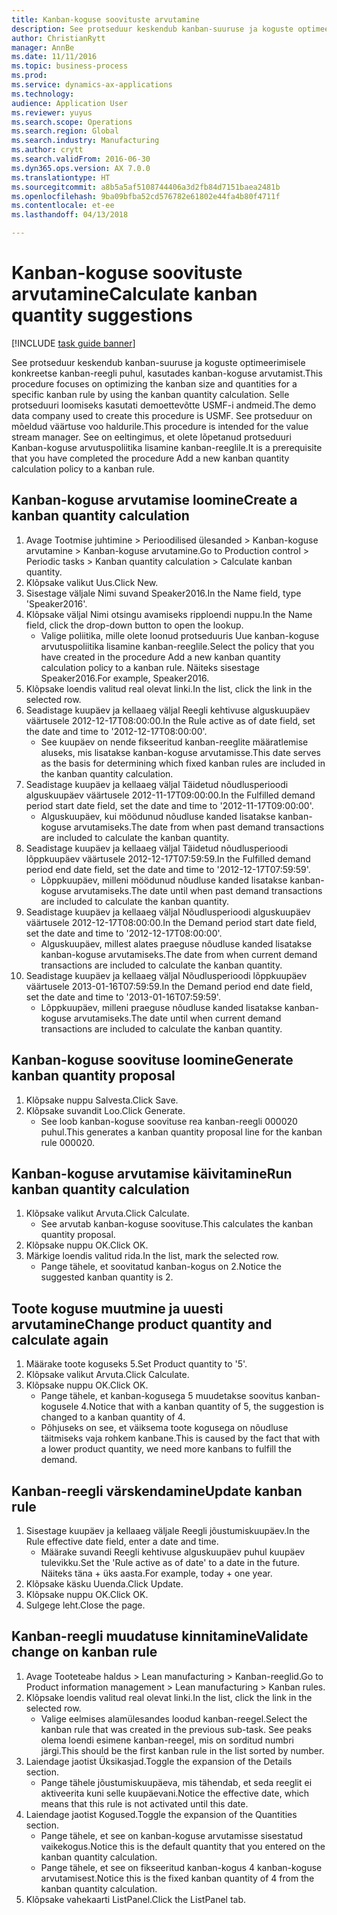 ```yaml
--- 
title: Kanban-koguse soovituste arvutamine
description: See protseduur keskendub kanban-suuruse ja koguste optimeerimisele konkreetse kanban-reegli puhul, kasutades kanban-koguse arvutamist.
author: ChristianRytt
manager: AnnBe
ms.date: 11/11/2016
ms.topic: business-process
ms.prod: 
ms.service: dynamics-ax-applications
ms.technology: 
audience: Application User
ms.reviewer: yuyus
ms.search.scope: Operations
ms.search.region: Global
ms.search.industry: Manufacturing
ms.author: crytt
ms.search.validFrom: 2016-06-30
ms.dyn365.ops.version: AX 7.0.0
ms.translationtype: HT
ms.sourcegitcommit: a8b5a5af5108744406a3d2fb84d7151baea2481b
ms.openlocfilehash: 9ba09bfba52cd576782e61802e44fa4b80f4711f
ms.contentlocale: et-ee
ms.lasthandoff: 04/13/2018

---
```

# <a name="calculate-kanban-quantity-suggestions"></a><span data-ttu-id="d1ff9-103">Kanban-koguse soovituste arvutamine</span><span class="sxs-lookup"><span data-stu-id="d1ff9-103">Calculate kanban quantity suggestions</span></span>

[!INCLUDE [task guide banner](../../includes/task-guide-banner.md)]

<span data-ttu-id="d1ff9-104">See protseduur keskendub kanban-suuruse ja koguste optimeerimisele konkreetse kanban-reegli puhul, kasutades kanban-koguse arvutamist.</span><span class="sxs-lookup"><span data-stu-id="d1ff9-104">This procedure focuses on optimizing the kanban size and quantities for a specific kanban rule by using the kanban quantity calculation.</span></span> <span data-ttu-id="d1ff9-105">Selle protseduuri loomiseks kasutati demoettevõtte USMF-i andmeid.</span><span class="sxs-lookup"><span data-stu-id="d1ff9-105">The demo data company used to create this procedure is USMF.</span></span> <span data-ttu-id="d1ff9-106">See protseduur on mõeldud väärtuse voo haldurile.</span><span class="sxs-lookup"><span data-stu-id="d1ff9-106">This procedure is intended for the value stream manager.</span></span> <span data-ttu-id="d1ff9-107">See on eeltingimus, et olete lõpetanud protseduuri Kanban-koguse arvutuspoliitika lisamine kanban-reeglile.</span><span class="sxs-lookup"><span data-stu-id="d1ff9-107">It is a prerequisite that you have completed the procedure Add a new kanban quantity calculation policy to a kanban rule.</span></span>


## <a name="create-a-kanban-quantity-calculation"></a><span data-ttu-id="d1ff9-108">Kanban-koguse arvutamise loomine</span><span class="sxs-lookup"><span data-stu-id="d1ff9-108">Create a kanban quantity calculation</span></span>
1. <span data-ttu-id="d1ff9-109">Avage Tootmise juhtimine > Perioodilised ülesanded > Kanban-koguse arvutamine > Kanban-koguse arvutamine.</span><span class="sxs-lookup"><span data-stu-id="d1ff9-109">Go to Production control > Periodic tasks > Kanban quantity calculation > Calculate kanban quantity.</span></span>
2. <span data-ttu-id="d1ff9-110">Klõpsake valikut Uus.</span><span class="sxs-lookup"><span data-stu-id="d1ff9-110">Click New.</span></span>
3. <span data-ttu-id="d1ff9-111">Sisestage väljale Nimi suvand Speaker2016.</span><span class="sxs-lookup"><span data-stu-id="d1ff9-111">In the Name field, type 'Speaker2016'.</span></span>
4. <span data-ttu-id="d1ff9-112">Klõpsake väljal Nimi otsingu avamiseks ripploendi nuppu.</span><span class="sxs-lookup"><span data-stu-id="d1ff9-112">In the Name field, click the drop-down button to open the lookup.</span></span>
    * <span data-ttu-id="d1ff9-113">Valige poliitika, mille olete loonud protseduuris Uue kanban-koguse arvutuspoliitika lisamine kanban-reeglile.</span><span class="sxs-lookup"><span data-stu-id="d1ff9-113">Select the policy that you have created in the procedure Add a new kanban quantity calculation policy to a kanban rule.</span></span> <span data-ttu-id="d1ff9-114">Näiteks sisestage Speaker2016.</span><span class="sxs-lookup"><span data-stu-id="d1ff9-114">For example, Speaker2016.</span></span>  
5. <span data-ttu-id="d1ff9-115">Klõpsake loendis valitud real olevat linki.</span><span class="sxs-lookup"><span data-stu-id="d1ff9-115">In the list, click the link in the selected row.</span></span>
6. <span data-ttu-id="d1ff9-116">Seadistage kuupäev ja kellaaeg väljal Reegli kehtivuse alguskuupäev väärtusele 2012-12-17T08:00:00.</span><span class="sxs-lookup"><span data-stu-id="d1ff9-116">In the Rule active as of date field, set the date and time to '2012-12-17T08:00:00'.</span></span>
    * <span data-ttu-id="d1ff9-117">See kuupäev on nende fikseeritud kanban-reeglite määratlemise aluseks, mis lisatakse kanban-koguse arvutamisse.</span><span class="sxs-lookup"><span data-stu-id="d1ff9-117">This date serves as the basis for determining which fixed kanban rules are included in the kanban quantity calculation.</span></span>  
7. <span data-ttu-id="d1ff9-118">Seadistage kuupäev ja kellaaeg väljal Täidetud nõudlusperioodi alguskuupäev väärtusele 2012-11-17T09:00:00.</span><span class="sxs-lookup"><span data-stu-id="d1ff9-118">In the Fulfilled demand period start date field, set the date and time to '2012-11-17T09:00:00'.</span></span>
    * <span data-ttu-id="d1ff9-119">Alguskuupäev, kui möödunud nõudluse kanded lisatakse kanban-koguse arvutamiseks.</span><span class="sxs-lookup"><span data-stu-id="d1ff9-119">The date from when past demand transactions are included to calculate the kanban quantity.</span></span>  
8. <span data-ttu-id="d1ff9-120">Seadistage kuupäev ja kellaaeg väljal Täidetud nõudlusperioodi lõppkuupäev väärtusele 2012-12-17T07:59:59.</span><span class="sxs-lookup"><span data-stu-id="d1ff9-120">In the Fulfilled demand period end date field, set the date and time to '2012-12-17T07:59:59'.</span></span>
    * <span data-ttu-id="d1ff9-121">Lõppkuupäev, milleni möödunud nõudluse kanded lisatakse kanban-koguse arvutamiseks.</span><span class="sxs-lookup"><span data-stu-id="d1ff9-121">The date until when past demand transactions are included to calculate the kanban quantity.</span></span>  
9. <span data-ttu-id="d1ff9-122">Seadistage kuupäev ja kellaaeg väljal Nõudlusperioodi alguskuupäev väärtusele 2012-12-17T08:00:00.</span><span class="sxs-lookup"><span data-stu-id="d1ff9-122">In the Demand period start date field, set the date and time to '2012-12-17T08:00:00'.</span></span>
    * <span data-ttu-id="d1ff9-123">Alguskuupäev, millest alates praeguse nõudluse kanded lisatakse kanban-koguse arvutamiseks.</span><span class="sxs-lookup"><span data-stu-id="d1ff9-123">The date from when current demand transactions are included to calculate the kanban quantity.</span></span>  
10. <span data-ttu-id="d1ff9-124">Seadistage kuupäev ja kellaaeg väljal Nõudlusperioodi lõppkuupäev väärtusele 2013-01-16T07:59:59.</span><span class="sxs-lookup"><span data-stu-id="d1ff9-124">In the Demand period end date field, set the date and time to '2013-01-16T07:59:59'.</span></span>
    * <span data-ttu-id="d1ff9-125">Lõppkuupäev, milleni praeguse nõudluse kanded lisatakse kanban-koguse arvutamiseks.</span><span class="sxs-lookup"><span data-stu-id="d1ff9-125">The date until when current demand transactions are included to calculate the kanban quantity.</span></span>  

## <a name="generate-kanban-quantity-proposal"></a><span data-ttu-id="d1ff9-126">Kanban-koguse soovituse loomine</span><span class="sxs-lookup"><span data-stu-id="d1ff9-126">Generate kanban quantity proposal</span></span>
1. <span data-ttu-id="d1ff9-127">Klõpsake nuppu Salvesta.</span><span class="sxs-lookup"><span data-stu-id="d1ff9-127">Click Save.</span></span>
2. <span data-ttu-id="d1ff9-128">Klõpsake suvandit Loo.</span><span class="sxs-lookup"><span data-stu-id="d1ff9-128">Click Generate.</span></span>
    * <span data-ttu-id="d1ff9-129">See loob kanban-koguse soovituse rea kanban-reegli 000020 puhul.</span><span class="sxs-lookup"><span data-stu-id="d1ff9-129">This generates a kanban quantity proposal line for the kanban rule 000020.</span></span>  

## <a name="run-kanban-quantity-calculation"></a><span data-ttu-id="d1ff9-130">Kanban-koguse arvutamise käivitamine</span><span class="sxs-lookup"><span data-stu-id="d1ff9-130">Run kanban quantity calculation</span></span>
1. <span data-ttu-id="d1ff9-131">Klõpsake valikut Arvuta.</span><span class="sxs-lookup"><span data-stu-id="d1ff9-131">Click Calculate.</span></span>
    * <span data-ttu-id="d1ff9-132">See arvutab kanban-koguse soovituse.</span><span class="sxs-lookup"><span data-stu-id="d1ff9-132">This calculates the kanban quantity proposal.</span></span>  
2. <span data-ttu-id="d1ff9-133">Klõpsake nuppu OK.</span><span class="sxs-lookup"><span data-stu-id="d1ff9-133">Click OK.</span></span>
3. <span data-ttu-id="d1ff9-134">Märkige loendis valitud rida.</span><span class="sxs-lookup"><span data-stu-id="d1ff9-134">In the list, mark the selected row.</span></span>
    * <span data-ttu-id="d1ff9-135">Pange tähele, et soovitatud kanban-kogus on 2.</span><span class="sxs-lookup"><span data-stu-id="d1ff9-135">Notice the suggested kanban quantity is 2.</span></span>  

## <a name="change-product-quantity-and-calculate-again"></a><span data-ttu-id="d1ff9-136">Toote koguse muutmine ja uuesti arvutamine</span><span class="sxs-lookup"><span data-stu-id="d1ff9-136">Change product quantity and calculate again</span></span>
1. <span data-ttu-id="d1ff9-137">Määrake toote koguseks 5.</span><span class="sxs-lookup"><span data-stu-id="d1ff9-137">Set Product quantity to '5'.</span></span>
2. <span data-ttu-id="d1ff9-138">Klõpsake valikut Arvuta.</span><span class="sxs-lookup"><span data-stu-id="d1ff9-138">Click Calculate.</span></span>
3. <span data-ttu-id="d1ff9-139">Klõpsake nuppu OK.</span><span class="sxs-lookup"><span data-stu-id="d1ff9-139">Click OK.</span></span>
    * <span data-ttu-id="d1ff9-140">Pange tähele, et kanban-kogusega 5 muudetakse soovitus kanban-kogusele 4.</span><span class="sxs-lookup"><span data-stu-id="d1ff9-140">Notice that with a kanban quantity of 5, the suggestion is changed to a kanban quantity of 4.</span></span>  
    * <span data-ttu-id="d1ff9-141">Põhjuseks on see, et väiksema toote kogusega on nõudluse täitmiseks vaja rohkem kanbane.</span><span class="sxs-lookup"><span data-stu-id="d1ff9-141">This is caused by the fact that with a lower product quantity, we need more kanbans to fulfill the demand.</span></span>  

## <a name="update-kanban-rule"></a><span data-ttu-id="d1ff9-142">Kanban-reegli värskendamine</span><span class="sxs-lookup"><span data-stu-id="d1ff9-142">Update kanban rule</span></span>
1. <span data-ttu-id="d1ff9-143">Sisestage kuupäev ja kellaaeg väljale Reegli jõustumiskuupäev.</span><span class="sxs-lookup"><span data-stu-id="d1ff9-143">In the Rule effective date field, enter a date and time.</span></span>
    * <span data-ttu-id="d1ff9-144">Määrake suvandi Reegli kehtivuse alguskuupäev puhul kuupäev tulevikku.</span><span class="sxs-lookup"><span data-stu-id="d1ff9-144">Set the 'Rule active as of date' to a date in the future.</span></span> <span data-ttu-id="d1ff9-145">Näiteks täna + üks aasta.</span><span class="sxs-lookup"><span data-stu-id="d1ff9-145">For example, today + one year.</span></span>  
2. <span data-ttu-id="d1ff9-146">Klõpsake käsku Uuenda.</span><span class="sxs-lookup"><span data-stu-id="d1ff9-146">Click Update.</span></span>
3. <span data-ttu-id="d1ff9-147">Klõpsake nuppu OK.</span><span class="sxs-lookup"><span data-stu-id="d1ff9-147">Click OK.</span></span>
4. <span data-ttu-id="d1ff9-148">Sulgege leht.</span><span class="sxs-lookup"><span data-stu-id="d1ff9-148">Close the page.</span></span>

## <a name="validate-change-on-kanban-rule"></a><span data-ttu-id="d1ff9-149">Kanban-reegli muudatuse kinnitamine</span><span class="sxs-lookup"><span data-stu-id="d1ff9-149">Validate change on kanban rule</span></span>
1. <span data-ttu-id="d1ff9-150">Avage Tooteteabe haldus > Lean manufacturing > Kanban-reeglid.</span><span class="sxs-lookup"><span data-stu-id="d1ff9-150">Go to Product information management > Lean manufacturing > Kanban rules.</span></span>
2. <span data-ttu-id="d1ff9-151">Klõpsake loendis valitud real olevat linki.</span><span class="sxs-lookup"><span data-stu-id="d1ff9-151">In the list, click the link in the selected row.</span></span>
    * <span data-ttu-id="d1ff9-152">Valige eelmises alamülesandes loodud kanban-reegel.</span><span class="sxs-lookup"><span data-stu-id="d1ff9-152">Select the kanban rule that was created in the previous sub-task.</span></span> <span data-ttu-id="d1ff9-153">See peaks olema loendi esimene kanban-reegel, mis on sorditud numbri järgi.</span><span class="sxs-lookup"><span data-stu-id="d1ff9-153">This should be the first kanban rule in the list sorted by number.</span></span>  
3. <span data-ttu-id="d1ff9-154">Laiendage jaotist Üksikasjad.</span><span class="sxs-lookup"><span data-stu-id="d1ff9-154">Toggle the expansion of the Details section.</span></span>
    * <span data-ttu-id="d1ff9-155">Pange tähele jõustumiskuupäeva, mis tähendab, et seda reeglit ei aktiveerita kuni selle kuupäevani.</span><span class="sxs-lookup"><span data-stu-id="d1ff9-155">Notice the effective date, which means that this rule is not activated until this date.</span></span>  
4. <span data-ttu-id="d1ff9-156">Laiendage jaotist Kogused.</span><span class="sxs-lookup"><span data-stu-id="d1ff9-156">Toggle the expansion of the Quantities section.</span></span>
    * <span data-ttu-id="d1ff9-157">Pange tähele, et see on kanban-koguse arvutamisse sisestatud vaikekogus.</span><span class="sxs-lookup"><span data-stu-id="d1ff9-157">Notice this is the default quantity that you entered on the kanban quantity calculation.</span></span>  
    * <span data-ttu-id="d1ff9-158">Pange tähele, et see on fikseeritud kanban-kogus 4 kanban-koguse arvutamisest.</span><span class="sxs-lookup"><span data-stu-id="d1ff9-158">Notice this is the fixed kanban quantity of 4 from the kanban quantity calculation.</span></span>  
5. <span data-ttu-id="d1ff9-159">Klõpsake vahekaarti ListPanel.</span><span class="sxs-lookup"><span data-stu-id="d1ff9-159">Click the ListPanel tab.</span></span>


